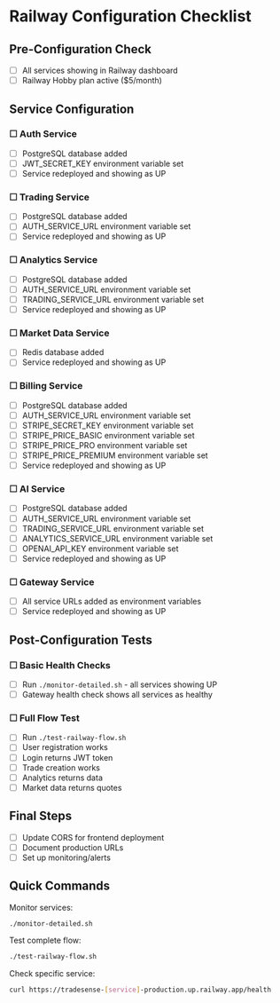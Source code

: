 # Railway Configuration Checklist

## Pre-Configuration Check
- [ ] All services showing in Railway dashboard
- [ ] Railway Hobby plan active ($5/month)

## Service Configuration

### ☐ Auth Service
- [ ] PostgreSQL database added
- [ ] JWT_SECRET_KEY environment variable set
- [ ] Service redeployed and showing as UP

### ☐ Trading Service  
- [ ] PostgreSQL database added
- [ ] AUTH_SERVICE_URL environment variable set
- [ ] Service redeployed and showing as UP

### ☐ Analytics Service
- [ ] PostgreSQL database added
- [ ] AUTH_SERVICE_URL environment variable set
- [ ] TRADING_SERVICE_URL environment variable set
- [ ] Service redeployed and showing as UP

### ☐ Market Data Service
- [ ] Redis database added
- [ ] Service redeployed and showing as UP

### ☐ Billing Service
- [ ] PostgreSQL database added
- [ ] AUTH_SERVICE_URL environment variable set
- [ ] STRIPE_SECRET_KEY environment variable set
- [ ] STRIPE_PRICE_BASIC environment variable set
- [ ] STRIPE_PRICE_PRO environment variable set
- [ ] STRIPE_PRICE_PREMIUM environment variable set
- [ ] Service redeployed and showing as UP

### ☐ AI Service
- [ ] PostgreSQL database added
- [ ] AUTH_SERVICE_URL environment variable set
- [ ] TRADING_SERVICE_URL environment variable set
- [ ] ANALYTICS_SERVICE_URL environment variable set
- [ ] OPENAI_API_KEY environment variable set
- [ ] Service redeployed and showing as UP

### ☐ Gateway Service
- [ ] All service URLs added as environment variables
- [ ] Service redeployed and showing as UP

## Post-Configuration Tests

### ☐ Basic Health Checks
- [ ] Run `./monitor-detailed.sh` - all services showing UP
- [ ] Gateway health check shows all services as healthy

### ☐ Full Flow Test
- [ ] Run `./test-railway-flow.sh`
- [ ] User registration works
- [ ] Login returns JWT token
- [ ] Trade creation works
- [ ] Analytics returns data
- [ ] Market data returns quotes

## Final Steps
- [ ] Update CORS for frontend deployment
- [ ] Document production URLs
- [ ] Set up monitoring/alerts

## Quick Commands

Monitor services:
```bash
./monitor-detailed.sh
```

Test complete flow:
```bash
./test-railway-flow.sh
```

Check specific service:
```bash
curl https://tradesense-[service]-production.up.railway.app/health
```